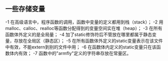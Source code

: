 ## 一些存储变量
-1 在高级语言中，程序函数的调用，函数中变量的定义都用到栈（stack）；
-2 用malloc、calloc、realloc等函数分配得到的变量空间实在堆（heap）；
-3 在所有函数体外定义的是全局量；
-4 加了static修饰符后不管放在哪里都属于静态变量，存放在全局区（静态区）；
-5 在所有函数体外定义的static变量表示在该文件中有效，不能extern到别的文件中用；
-6 在函数体内定义的static变量只在该函数体内有效；
-7 函数中的"armfly"定义的字符串存放在常量区。
